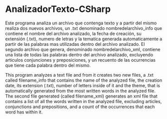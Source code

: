 # AnalizadorTexto-CSharp
 
Este programa analiza un archivo que contenga texto y a partir del mismo realiza dos nuevos archivos, un .txt denominado nombredelarchivo_info que contiene el nombre del archivo analizado, la fecha de creación, su extensión (.txt), numero de letras y la tematica generada automaticamente a partir de las palabras mas utilizadas dentro del archivo analizado. El segundo archivo que genera, denominado nombredelarchivo_xml, contiene una lista de todas las palabras dentro del archivo analizado, excluyendo articulos conjunciones y preposiciones, y un recuento de las ocurrencias que tiene cada palabra dentro del mismo.

This program analyzes a text file and from it creates two new files, a .txt called filename_info that contains the name of the analyzed file, the creation date, its extension (.txt), number of letters inside of it and the theme, that is automatically generated from the most written words in the analyzed file. The second file generated (called filename_xml) generates an xml file that contains a list of all the words written in the analyzed file, excluding articles, conjunctions and prepositions, and a count of the occurrences that each word has within it.
